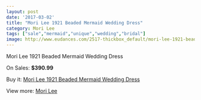 ```yaml
---
layout: post
date: '2017-03-02'
title: "Mori Lee 1921 Beaded Mermaid Wedding Dress"
category: Mori Lee
tags: ["sale","mermaid","unique","wedding","bridal"]
image: http://www.eudances.com/2517-thickbox_default/mori-lee-1921-beaded-mermaid-wedding-dress.jpg
---
```

Mori Lee 1921 Beaded Mermaid Wedding Dress

On Sales: **$390.99**
<a href="https://www.eudances.com/en/mori-lee/838-mori-lee-1921-beaded-mermaid-wedding-dress.html"><amp-img layout="responsive" width="600" height="600" src="//www.eudances.com/2517-thickbox_default/mori-lee-1921-beaded-mermaid-wedding-dress.jpg" alt="Mori Lee 1921 Beaded Mermaid Wedding Dress 0" /></a>
<a href="https://www.eudances.com/en/mori-lee/838-mori-lee-1921-beaded-mermaid-wedding-dress.html"><amp-img layout="responsive" width="600" height="600" src="//www.eudances.com/2518-thickbox_default/mori-lee-1921-beaded-mermaid-wedding-dress.jpg" alt="Mori Lee 1921 Beaded Mermaid Wedding Dress 1" /></a>
<a href="https://www.eudances.com/en/mori-lee/838-mori-lee-1921-beaded-mermaid-wedding-dress.html"><amp-img layout="responsive" width="600" height="600" src="//www.eudances.com/2519-thickbox_default/mori-lee-1921-beaded-mermaid-wedding-dress.jpg" alt="Mori Lee 1921 Beaded Mermaid Wedding Dress 2" /></a>

Buy it: [Mori Lee 1921 Beaded Mermaid Wedding Dress](https://www.eudances.com/en/mori-lee/838-mori-lee-1921-beaded-mermaid-wedding-dress.html "Mori Lee 1921 Beaded Mermaid Wedding Dress")

View more: [Mori Lee](https://www.eudances.com/en/9-mori-lee "Mori Lee")